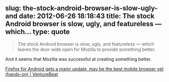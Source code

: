 slug: the-stock-android-browser-is-slow-ugly-and
date: 2012-06-26 18:18:43
title: The stock Android browser is slow, ugly, and featureless — which...
type: quote
---

> The stock Android browser is slow, ugly, and featureless — which leaves the door wide open for Mozilla to provide something better.

And it seems that Mozilla was successful at creating something better.

 [Firefox for Android gets a major update, may be the best mobile browser yet (hands-on) | VentureBeat](http://venturebeat.com/2012/06/26/mozilla-firefox-android-update/)
